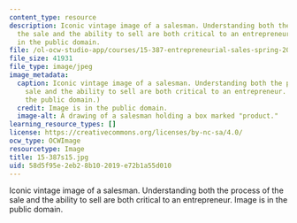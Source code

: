 ```yaml
---
content_type: resource
description: Iconic vintage image of a salesman. Understanding both the process of
  the sale and the ability to sell are both critical to an entrepreneur. Image is
  in the public domain.
file: /ol-ocw-studio-app/courses/15-387-entrepreneurial-sales-spring-2015/58d5f95e2eb28b102019e72b1a55d010_15-387s15.jpg
file_size: 41931
file_type: image/jpeg
image_metadata:
  caption: Iconic vintage image of a salesman. Understanding both the process of the
    sale and the ability to sell are both critical to an entrepreneur. (Image is in
    the public domain.)
  credit: Image is in the public domain.
  image-alt: A drawing of a salesman holding a box marked "product."
learning_resource_types: []
license: https://creativecommons.org/licenses/by-nc-sa/4.0/
ocw_type: OCWImage
resourcetype: Image
title: 15-387s15.jpg
uid: 58d5f95e-2eb2-8b10-2019-e72b1a55d010
---
```

Iconic vintage image of a salesman. Understanding both the process of the sale and the ability to sell are both critical to an entrepreneur. Image is in the public domain.